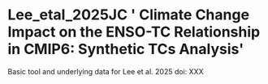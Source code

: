 # Lee_etal_2025JC ' Climate Change Impact on the ENSO-TC Relationship in CMIP6: Synthetic TCs Analysis'
Basic tool and underlying data for Lee et al. 2025 doi: XXX
